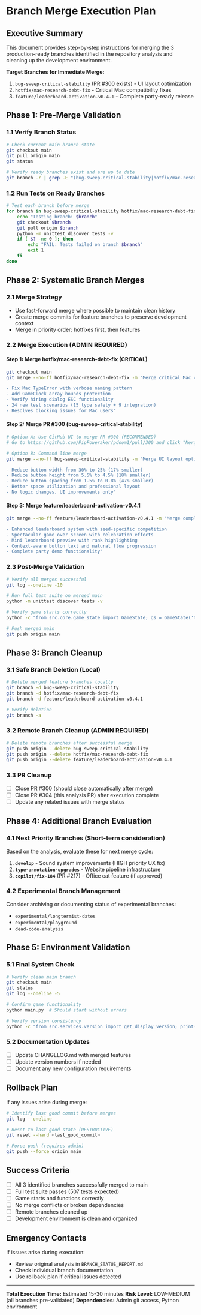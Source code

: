 # Branch Merge Execution Plan

## Executive Summary
This document provides step-by-step instructions for merging the 3 production-ready branches identified in the repository analysis and cleaning up the development environment.

**Target Branches for Immediate Merge:**
1. `bug-sweep-critical-stability` (PR #300 exists) - UI layout optimization  
2. `hotfix/mac-research-debt-fix` - Critical Mac compatibility fixes
3. `feature/leaderboard-activation-v0.4.1` - Complete party-ready release

## Phase 1: Pre-Merge Validation

### 1.1 Verify Branch Status
```bash
# Check current main branch state
git checkout main
git pull origin main
git status

# Verify ready branches exist and are up to date
git branch -r | grep -E "(bug-sweep-critical-stability|hotfix/mac-research-debt-fix|feature/leaderboard-activation-v0.4.1)"
```

### 1.2 Run Tests on Ready Branches
```bash
# Test each branch before merge
for branch in bug-sweep-critical-stability hotfix/mac-research-debt-fix feature/leaderboard-activation-v0.4.1; do
    echo "Testing branch: $branch"
    git checkout $branch
    git pull origin $branch
    python -m unittest discover tests -v
    if [ $? -ne 0 ]; then
        echo "FAIL: Tests failed on branch $branch"
        exit 1
    fi
done
```

## Phase 2: Systematic Branch Merges

### 2.1 Merge Strategy
- Use fast-forward merge where possible to maintain clean history
- Create merge commits for feature branches to preserve development context
- Merge in priority order: hotfixes first, then features

### 2.2 Merge Execution (ADMIN REQUIRED)

#### Step 1: Merge hotfix/mac-research-debt-fix (CRITICAL)
```bash
git checkout main
git merge --no-ff hotfix/mac-research-debt-fix -m "Merge critical Mac compatibility fixes

- Fix Mac TypeError with verbose naming pattern
- Add GameClock array bounds protection  
- Verify hiring dialog ESC functionality
- 24 new test scenarios (15 type safety + 9 integration)
- Resolves blocking issues for Mac users"
```

#### Step 2: Merge PR #300 (bug-sweep-critical-stability)
```bash
# Option A: Use GitHub UI to merge PR #300 (RECOMMENDED)
# Go to https://github.com/PipFoweraker/pdoom1/pull/300 and click "Merge pull request"

# Option B: Command line merge
git merge --no-ff bug-sweep-critical-stability -m "Merge UI layout optimization hotfix

- Reduce button width from 30% to 25% (17% smaller)
- Reduce button height from 5.5% to 4.5% (18% smaller)
- Reduce button spacing from 1.5% to 0.8% (47% smaller)
- Better space utilization and professional layout
- No logic changes, UI improvements only"
```

#### Step 3: Merge feature/leaderboard-activation-v0.4.1
```bash
git merge --no-ff feature/leaderboard-activation-v0.4.1 -m "Merge complete v0.4.1 party-ready release

- Enhanced leaderboard system with seed-specific competition
- Spectacular game over screen with celebration effects
- Mini leaderboard preview with rank highlighting  
- Context-aware button text and natural flow progression
- Complete party demo functionality"
```

### 2.3 Post-Merge Validation
```bash
# Verify all merges successful
git log --oneline -10

# Run full test suite on merged main
python -m unittest discover tests -v

# Verify game starts correctly
python -c "from src.core.game_state import GameState; gs = GameState('test'); print('Game initializes correctly')"

# Push merged main
git push origin main
```

## Phase 3: Branch Cleanup

### 3.1 Safe Branch Deletion (Local)
```bash
# Delete merged feature branches locally
git branch -d bug-sweep-critical-stability
git branch -d hotfix/mac-research-debt-fix  
git branch -d feature/leaderboard-activation-v0.4.1

# Verify deletion
git branch -a
```

### 3.2 Remote Branch Cleanup (ADMIN REQUIRED)
```bash
# Delete remote branches after successful merge
git push origin --delete bug-sweep-critical-stability
git push origin --delete hotfix/mac-research-debt-fix
git push origin --delete feature/leaderboard-activation-v0.4.1
```

### 3.3 PR Cleanup
- [ ] Close PR #300 (should close automatically after merge)
- [ ] Close PR #304 (this analysis PR) after execution complete
- [ ] Update any related issues with merge status

## Phase 4: Additional Branch Evaluation

### 4.1 Next Priority Branches (Short-term consideration)
Based on the analysis, evaluate these for next merge cycle:

1. **`develop`** - Sound system improvements (HIGH priority UX fix)
2. **`type-annotation-upgrades`** - Website pipeline infrastructure 
3. **`copilot/fix-184`** (PR #217) - Office cat feature (if approved)

### 4.2 Experimental Branch Management
Consider archiving or documenting status of experimental branches:
- `experimental/longtermist-dates`
- `experimental/playground`  
- `dead-code-analysis`

## Phase 5: Environment Validation

### 5.1 Final System Check
```bash
# Verify clean main branch
git checkout main
git status
git log --oneline -5

# Confirm game functionality
python main.py  # Should start without errors

# Verify version consistency
python -c "from src.services.version import get_display_version; print(f'Version: {get_display_version()}')"
```

### 5.2 Documentation Updates
- [ ] Update CHANGELOG.md with merged features
- [ ] Update version numbers if needed
- [ ] Document any new configuration requirements

## Rollback Plan

If any issues arise during merge:

```bash
# Identify last good commit before merges
git log --oneline

# Reset to last good state (DESTRUCTIVE)
git reset --hard <last_good_commit>

# Force push (requires admin)
git push --force origin main
```

## Success Criteria

- [ ] All 3 identified branches successfully merged to main
- [ ] Full test suite passes (507 tests expected)
- [ ] Game starts and functions correctly
- [ ] No merge conflicts or broken dependencies
- [ ] Remote branches cleaned up
- [ ] Development environment is clean and organized

## Emergency Contacts

If issues arise during execution:
- Review original analysis in `BRANCH_STATUS_REPORT.md`
- Check individual branch documentation
- Use rollback plan if critical issues detected

---

**Total Execution Time:** Estimated 15-30 minutes
**Risk Level:** LOW-MEDIUM (all branches pre-validated)
**Dependencies:** Admin git access, Python environment